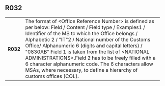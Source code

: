 ## R032
<table>
 <tr>
  <th>
   R032
  </th>
  <td>
   The format of &lt;Office Reference Number&gt; is defined as per below: Field / Content / Field type / Examples1 / Identifier of the MS to which the Office belongs / Alphabetic 2 / "IT"2 / National number of the Customs Office/ Alphanumeric 6 (digits and capital letters) / "0830AB" Field 1 is taken from the list of &lt;NATIONAL ADMINISTRATIONS&gt;.Field 2 has to be freely filled with a 6 character alphanumeric code. The 6 characters allow MSAs, where necessary, to define a hierarchy of customs offices (COL).
  </td>
 </tr>
</table>
